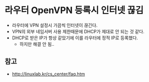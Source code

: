 # 라우터 OpenVPN 등록시 인터넷 끊김

* 라우터에 VPN 설정시 가끔씩 인터넷이 끊긴다. 
* VPN의 외부 네임서버 사용 제한때문에 DHCP가 제대로 안 되는 것 같다. 
* DHCP로 받은 IP가 항상 같았기에 이를 라우터에 정적 IP로 등록했다. 
  * 하지만 해결 안 됨.. 

## 참고
* http://linuxlab.kr/cs_center/faq.htm
